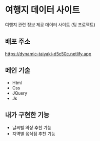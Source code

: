 # 여행지 데이터 사이트
여행지 관련 정보 제공 데이터 사이트 (팀 프로젝트)

## 배포 주소
https://dynamic-taiyaki-d5c50c.netlify.app

## 메인 기술
- Html
- Css 
- JQuery 
- Js 

## 내가 구현한 기능
- 날씨별 의상 추천 기능
- 지역별 음식점 추천 기능



